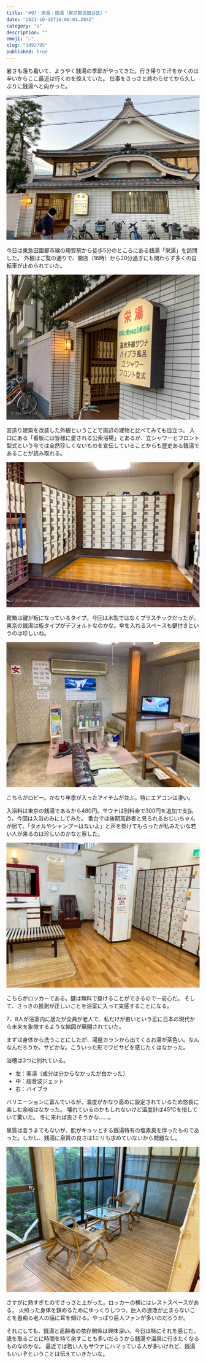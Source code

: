 ```yaml
---
title: "#97｜栄湯｜銭湯（東京都世田谷区）"
date: "2021-10-15T16:00:03.284Z"
category: "o"
description: ""
emoji: "♨️"
slug: "3492795"
published: true
---
```


暑さも落ち着いて、ようやく銭湯の季節がやってきた。行き帰りで汗をかくのは辛いからここ最近は行くのを控えていた。
仕事をさっさと終わらせてから久しぶりに銭湯へと向かった。

![外観](./01.jpg)

今日は東急田園都市線の用賀駅から徒歩5分のところにある銭湯「栄湯」を訪問した。
外観はご覧の通りで、開店（16時）から20分過ぎにも関わらず多くの自転車が止められていた。

![入口看板](./02.jpg)

宮造り建築を改装した外観ということで周辺の建物と比べてみても目立つ。
入口にある「看板には皆様に愛される公衆浴場」とあるが、立シャワーとフロント型式という今では全然珍しくないものを宣伝していることからも歴史ある銭湯であることが読み取れる。

![靴箱](./03.jpg)

靴箱は鍵が板になっているタイプ。今回は木製ではなくプラスチックだったが。
東京の銭湯は板タイプがデフォルトなのかな。傘を入れるスペースも鍵付きというのは珍しいね。

![ロビー](./04.jpg)

こちらがロビー。かなり年季が入ったアイテムが並ぶ。特にエアコンは凄い。

入浴料は東京の銭湯であるから480円。サウナは別料金で300円を追加で支払う。今回は入浴のみにしてみた。
番台では後期高齢者と見られるおじいちゃんが居て、「タオルやシャンプーはないよ」と声を掛けてもらったが私みたいな若い人が来るのは珍しいのかなと察した。

![ロッカー](./05.jpg)

こちらがロッカーである。鍵は無料で掛けることができるので一安心だ。
そして、さっきの推測が正しいことを浴室に入って実感することになる。

7、8人が浴室内に居たが全員が老人で、私だけが若いという正に日本の現代から未来を象徴するような縮図が展開されていた。

まずは身体から洗うことにしたが、湯屋カランから出てくるお湯が茶色い。なんなんだろうか。サビかな。こういった形でワビサビを感じたくはなかった。

浴槽は3つに別れている。

* 左：薬湯（成分は分からなかったが白かった）
* 中：超音波ジェット
* 右：バイブラ

バリエーションに富んでいるが、温度がかなり高めに設定されているため悠長に楽しむ余裕はなかった。
壊れているのかもしれないけど温度計は45℃を指していて驚いた。
冬に来れば良さそうかな……。

泉質は言うまでもないが、肌がキュッとする銭湯特有の塩素臭を伴ったものであった。しかし、銭湯に泉質の良さは1ミリも求めていないから問題なし。

![レストスペース](./06.jpg)

さすがに熱すぎたのでさっさと上がった。ロッカーの横にはレストスペースがある。
火照った身体を鎮めるためにゆっくりしつつ、巨人の連敗が止まらないことを愚痴る老人の話に耳を傾ける。やっぱり巨人ファンが多いのだろうか。

それにしても、銭湯と高齢者の依存関係は興味深い。今日は特にそれを感じた。
歳を取るごとに時間を持て余すことも多いだろうから銭湯や温泉に行きたくなるものなのかな。
最近では若い人もサウナにハマっている人が多いけれど、銭湯もいいぞということは伝えていきたいな。
